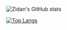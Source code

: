 ![Zidan's GitHub stats](https://github-readme-stats.vercel.app/api?username=ahmedzidan&count_private=true)


[![Top Langs](https://github-readme-stats.vercel.app/api/top-langs/?username=ahmedzidan&layout=compact)](https://github.com/anuraghazra/github-readme-stats)
